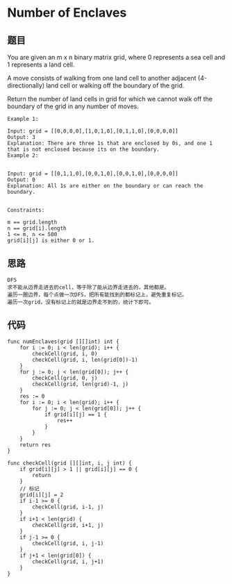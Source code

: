 # Number of Enclaves 


## 题目

You are given an m x n binary matrix grid, where 0 represents a sea cell and 1 represents a land cell.

A move consists of walking from one land cell to another adjacent (4-directionally) land cell or walking off the boundary of the grid.

Return the number of land cells in grid for which we cannot walk off the boundary of the grid in any number of moves.

```
Example 1:

Input: grid = [[0,0,0,0],[1,0,1,0],[0,1,1,0],[0,0,0,0]]
Output: 3
Explanation: There are three 1s that are enclosed by 0s, and one 1 that is not enclosed because its on the boundary.
Example 2:


Input: grid = [[0,1,1,0],[0,0,1,0],[0,0,1,0],[0,0,0,0]]
Output: 0
Explanation: All 1s are either on the boundary or can reach the boundary.


Constraints:

m == grid.length
n == grid[i].length
1 <= m, n <= 500
grid[i][j] is either 0 or 1.
```

## 思路

```
DFS
求不能从边界走进去的cell，等于除了能从边界走进去的，其他都是。
遍历一圈边界，每个点做一次DFS，把所有能找到的都标记上，避免重复标记。
遍历一次grid，没有标记上的就是边界走不到的，统计下即可。
```

## 代码


```golang
func numEnclaves(grid [][]int) int {
	for i := 0; i < len(grid); i++ {
		checkCell(grid, i, 0)
		checkCell(grid, i, len(grid[0])-1)
	}
	for j := 0; j < len(grid[0]); j++ {
		checkCell(grid, 0, j)
		checkCell(grid, len(grid)-1, j)
	}
	res := 0
	for i := 0; i < len(grid); i++ {
		for j := 0; j < len(grid[0]); j++ {
			if grid[i][j] == 1 {
				res++
			}
		}
	}
	return res
}

func checkCell(grid [][]int, i, j int) {
	if grid[i][j] > 1 || grid[i][j] == 0 {
		return
	}
	// 标记
	grid[i][j] = 2
	if i-1 >= 0 {
		checkCell(grid, i-1, j)
	}
	if i+1 < len(grid) {
		checkCell(grid, i+1, j)
	}
	if j-1 >= 0 {
		checkCell(grid, i, j-1)
	}
	if j+1 < len(grid[0]) {
		checkCell(grid, i, j+1)
	}
}
```
